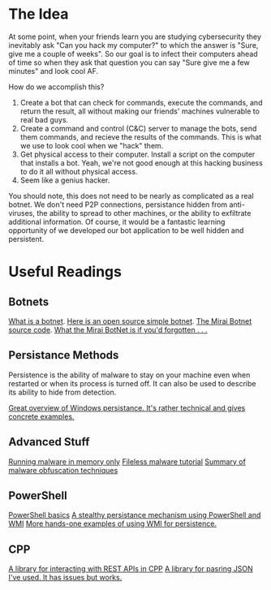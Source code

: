 # The Idea

At some point, when your friends learn you are studying cybersecurity they inevitably ask "Can you hack my computer?" to which the answer is "Sure, give me a couple of weeks". So our goal is to infect their computers ahead of time so when they ask that question you can say "Sure give me a few minutes" and look cool AF.

How do we accomplish this?

1. Create a bot that can check for commands, execute the commands, and return the result, all without making our friends' machines vulnerable to real bad guys.
2. Create a command and control (C&C) server to manage the bots, send them commands, and recieve the results of the commands. This is what we use to look cool when we "hack" them.
3. Get physical access to their computer. Install a script on the computer that installs a bot. Yeah, we're not good enough at this hacking business to do it all without physical access.  
4. Seem like a genius hacker.

You should note, this does not need to be nearly as complicated as a real botnet. We don't need P2P connections, persistance hidden from anti-viruses, the ability to spread to other machines, or the ability to exfiltrate additional information. Of course, it would be a fantastic learning opportunity of we developed our bot application to be well hidden and persistent.

# Useful Readings

## Botnets
[What is a botnet](https://encyclopedia.kaspersky.com/glossary/botnet/).
[Here is an open source simple botnet](https://github.com/TreeHacks/botnet-hackpack).
[The Mirai Botnet source code](https://github.com/jgamblin/Mirai-Source-Code).
[What the Mirai BotNet is if you'd forgotten . . .](https://krebsonsecurity.com/tag/mirai-botnet/)

## Persistance Methods
Persistence is the ability of malware to stay on your machine even when restarted or when its process is turned off. It can also be used to describe its ability to hide from detection.

[Great overview of Windows persistance. It's rather technical and gives concrete examples.](http://www.fuzzysecurity.com/tutorials/19.html)

## Advanced Stuff
[Running malware in memory only](https://www.cyberscoop.com/kaspersky-fileless-malware-memory-attribution-detection/)
[Fileless malware tutorial](https://www.varonis.com/blog/understanding-malware-free-hacking-part/)
[Summary of malware obfuscation techniques](https://www.profsandhu.com/cs5323_s18/yk_2010.pdf)

## PowerShell
[PowerShell basics](https://docs.microsoft.com/en-us/previous-versions/system-center/developer/dn529004(v=cmsdk.12))
[A stealthy persistance mechanism using PowerShell and WMI](https://www.fireeye.com/blog/threat-research/2017/03/dissecting_one_ofap.html)
[More hands-one examples of using WMI for persistence.](https://www.blackhat.com/docs/us-15/materials/us-15-Graeber-Abusing-Windows-Management-Instrumentation-WMI-To-Build-A-Persistent%20Asynchronous-And-Fileless-Backdoor-wp.pdf)

## CPP
[A library for interacting with REST APIs in CPP](https://github.com/Microsoft/cpprestsdk)
[A library for pasring JSON I've used. It has issues but works.](https://github.com/open-source-parsers/jsoncpp/wiki)
